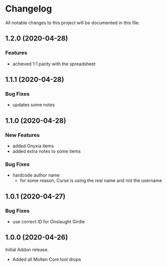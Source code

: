 # Changelog

All notable changes to this project will be documented in this file.

## 1.2.0 (2020-04-28)

### Features

* achieved 1:1 parity with the spreadsheet

## 1.1.1 (2020-04-28)

### Bug Fixes

* updates some notes

## 1.1.0 (2020-04-28)

### New Features

* added Onyxia items
* added extra notes to some items

### Bug Fixes

* hardcode author name
  * for some reason, Curse is using the real name and not the username

## 1.0.1 (2020-04-27)

### Bug Fixes

* use correct ID for Onslaught Girdle

## 1.0.0 (2020-04-26)

Initial Addon release.

* Added all Molten Core loot drops